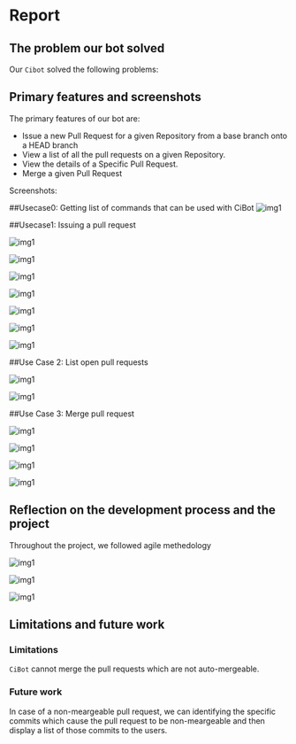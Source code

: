 # Report

## The problem our bot solved

Our `Cibot` solved the following problems:

## Primary features and screenshots

The primary features of our bot are:

* Issue a new Pull Request for a given Repository from a base branch onto a HEAD branch
* View a list of all the pull requests on a given Repository.
* View the details of a Specific Pull Request.
* Merge a given Pull Request

Screenshots:

##Usecase0: Getting list of commands that can be used with CiBot
![img1](https://github.ncsu.edu/ssrivas8/CSC510Project/blob/milestone4/images/usecase0.png)

##Usecase1: Issuing a pull request

![img1](https://github.ncsu.edu/ssrivas8/CSC510Project/blob/milestone4/images/usecase1_1.png)

![img1](https://github.ncsu.edu/ssrivas8/CSC510Project/blob/milestone4/images/usecase1_2.png)

![img1](https://github.ncsu.edu/ssrivas8/CSC510Project/blob/milestone4/images/usecase1_3.png)

![img1](https://github.ncsu.edu/ssrivas8/CSC510Project/blob/milestone4/images/usecase1_4.png)

![img1](https://github.ncsu.edu/ssrivas8/CSC510Project/blob/milestone4/images/usecase1_5.png)

![img1](https://github.ncsu.edu/ssrivas8/CSC510Project/blob/milestone4/images/usecase1_6.png)

![img1](https://github.ncsu.edu/ssrivas8/CSC510Project/blob/milestone4/images/usecase1_7.png)

##Use Case 2: List open pull requests

![img1](https://github.ncsu.edu/ssrivas8/CSC510Project/blob/milestone4/images/usecase2_1.png)

![img1](https://github.ncsu.edu/ssrivas8/CSC510Project/blob/milestone4/images/usecase2_2.png)

##Use Case 3: Merge pull request

![img1](https://github.ncsu.edu/ssrivas8/CSC510Project/blob/milestone4/images/usecase3_1.png)

![img1](https://github.ncsu.edu/ssrivas8/CSC510Project/blob/milestone4/images/usecase3_2.png)

![img1](https://github.ncsu.edu/ssrivas8/CSC510Project/blob/milestone4/images/usecase3_3.png)

![img1](https://github.ncsu.edu/ssrivas8/CSC510Project/blob/milestone4/images/usecase3_4.png)


## Reflection on the development process and the project

Throughout the project, we followed agile methedology

![img1](https://github.ncsu.edu/ssrivas8/CSC510Project/blob/milestone3/media/Architecture%20diagram.png)

![img1](https://github.ncsu.edu/ssrivas8/CSC510Project/blob/milestone3/media/ArchitectureLLD.png)

![img1](https://github.ncsu.edu/ssrivas8/CSC510Project/blob/milestone3/media/Architecture_HL.png)

## Limitations and future work

### Limitations

`CiBot` cannot merge the pull requests which are not auto-mergeable.

### Future work

In case of a non-meargeable pull request, we can identifying the specific commits which cause the pull request to be non-meargeable and then display a list of those commits to the users.
